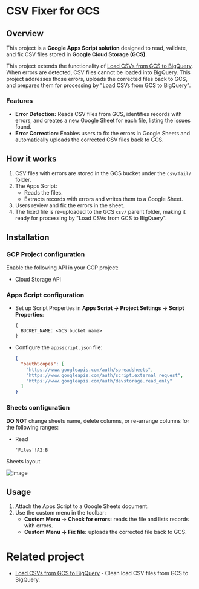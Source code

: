 # CSV Fixer for GCS

## Overview
This project is a **Google Apps Script solution** designed to read, validate, and fix CSV files stored in **Google Cloud Storage (GCS)**.

This project extends the functionality of [Load CSVs from GCS to BigQuery](https://github.com/sangnandar/Load-CSVs-from-GCS-to-BigQuery). When errors are detected, CSV files cannot be loaded into BigQuery. This project addresses those errors, uploads the corrected files back to GCS, and prepares them for processing by "Load CSVs from GCS to BigQuery".

### Features
- **Error Detection:** Reads CSV files from GCS, identifies records with errors, and creates a new Google Sheet for each file, listing the issues found.
- **Error Correction:** Enables users to fix the errors in Google Sheets and automatically uploads the corrected CSV files back to GCS.

## How it works
1. CSV files with errors are stored in the GCS bucket under the `csv/fail/` folder.
2. The Apps Script:
   - Reads the files.
   - Extracts records with errors and writes them to a Google Sheet.
3. Users review and fix the errors in the sheet.
4. The fixed file is re-uploaded to the GCS `csv/` parent folder, making it ready for processing by "Load CSVs from GCS to BigQuery".

## Installation

### GCP Project configuration
Enable the following API in your GCP project:
- Cloud Storage API

### Apps Script configuration
- Set up Script Properties in **Apps Script -> Project Settings -> Script Properties**:
   ```
   {
     BUCKET_NAME: <GCS bucket name>
   }
   ```

- Configure the `appsscript.json` file:
   ```json
   {
     "oauthScopes": [
       "https://www.googleapis.com/auth/spreadsheets",
       "https://www.googleapis.com/auth/script.external_request",
       "https://www.googleapis.com/auth/devstorage.read_only"
     ]
   }
   ```

### Sheets configuration
**DO NOT** change sheets name, delete columns, or re-arrange columns for the following ranges:
- Read
  ```
  'Files'!A2:B
  ```

Sheets layout

![image](https://github.com/user-attachments/assets/6cf1e46a-18cd-4093-98ed-c8c2b7204502)

## Usage
1. Attach the Apps Script to a Google Sheets document.
2. Use the custom menu in the toolbar:
   - **Custom Menu -> Check for errors:** reads the file and lists records with errors.
   - **Custom Menu -> Fix file:** uploads the corrected file back to GCS.

# Related project
- [Load CSVs from GCS to BigQuery](https://github.com/sangnandar/Load-CSVs-from-GCS-to-BigQuery) - Clean load CSV files from GCS to BigQuery.
